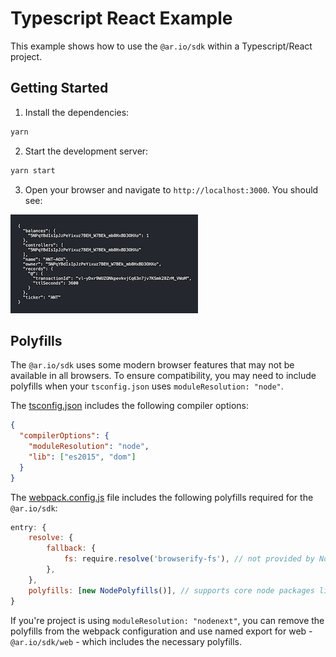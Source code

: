 # Typescript React Example

This example shows how to use the `@ar.io/sdk` within a Typescript/React project.

## Getting Started

1. Install the dependencies:

```bash
yarn
```

2. Start the development server:

```bash
yarn start
```

3. Open your browser and navigate to `http://localhost:3000`. You should see:

![screenshot](./screenshot.png)

## Polyfills

The `@ar.io/sdk` uses some modern browser features that may not be available in all browsers. To ensure compatibility, you may need to include polyfills when your `tsconfig.json` uses `moduleResolution: "node"`.

The [tsconfig.json](./tsconfig.json) includes the following compiler options:

```json
{
  "compilerOptions": {
    "moduleResolution": "node",
    "lib": ["es2015", "dom"]
  }
}
```

The [webpack.config.js](./webpack.config.js) file includes the following polyfills required for the `@ar.io/sdk`:

```javascript
entry: {
    resolve: {
        fallback: {
            fs: require.resolve('browserify-fs'), // not provided by NodePolyfills, so provide it here
        },
    },
    polyfills: [new NodePolyfills()], // supports core node packages like `crypto`, `process`, etc.
}
```

If you're project is using `moduleResolution: "nodenext"`, you can remove the polyfills from the webpack configuration and use named export for web - `@ar.io/sdk/web` - which includes the necessary polyfills.
